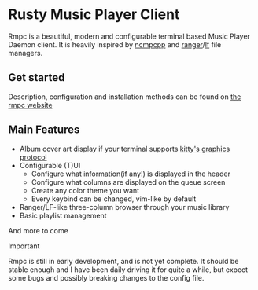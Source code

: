 # Rusty Music Player Client

Rmpc is a beautiful, modern and configurable terminal based Music Player Daemon client. It is
heavily inspired by [ncmpcpp](https://github.com/ncmpcpp/ncmpcpp) and
[ranger](https://github.com/ranger/ranger)/[lf](https://github.com/gokcehan/lf) file managers.

## Get started

Description, configuration and installation methods can be found on [the rmpc website](https://mierak.github.io/rmpc/)

## Main Features

- Album cover art display if your terminal supports [kitty's graphics protocol](https://sw.kovidgoyal.net/kitty/graphics-protocol.html)
- Configurable (T)UI
  - Configure what information(if any!) is displayed in the header
  - Configure what columns are displayed on the queue screen
  - Create any color theme you want
  - Every keybind can be changed, vim-like by default
- Ranger/LF-like three-column browser through your music library
- Basic playlist management

And more to come

> [!IMPORTANT]  
> Rmpc is still in early development, and is not yet complete. It should be stable enough and I have
> been daily driving it for quite a while, but expect some bugs and possibly breaking changes to the
> config file.
